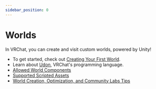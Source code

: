 ```yaml
---
sidebar_position: 0
---
```


# Worlds
In VRChat, you can create and visit custom worlds, powered by Unity!

- To get started, check out [Creating Your First World](/worlds/creating-your-first-world).
- Learn about [Udon](/worlds/udon), VRChat's programming language.
- [Allowed World Components](/worlds/whitelisted-world-components) 
- [Supported Scripted Assets](/worlds/supported-assets) 
- [World Creation, Optimization, and Community Labs Tips](/worlds/submitting-a-world-to-be-made-public)

